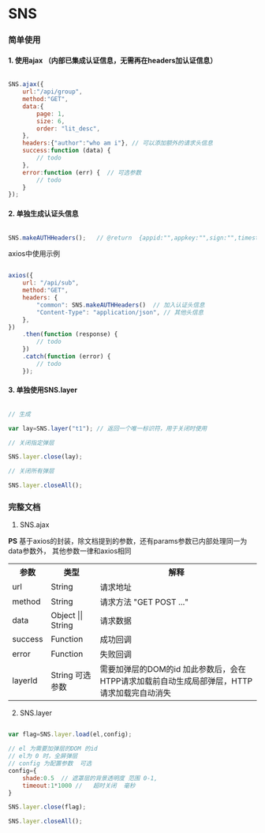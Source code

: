 # SNS




### 简单使用

#### 1. 使用ajax （**内部已集成认证信息，无需再在headers加认证信息**）

```js

SNS.ajax({
    url:"/api/group",
    method:"GET",
    data:{                     
        page: 1,
        size: 6,
        order: "lit_desc", 
    },
    headers:{"author":"who am i"}, // 可以添加额外的请求头信息
    success:function (data) {
        // todo
    },
    error:function (err) {  // 可选参数
        // todo
    }
});

```


#### 2. 单独生成认证头信息

```js

SNS.makeAUTHHeaders();   // @return  {appid:"",appkey:"",sign:"",timestamp:""}

```

axios中使用示例

```js

axios({
    url: "/api/sub",
    method:"GET",
    headers: {
        "common": SNS.makeAUTHHeaders()  // 加入认证头信息 
        "Content-Type": "application/json", // 其他头信息
    },
})
    .then(function (response) {
        // todo
    })
    .catch(function (error) {
        // todo
    });

```

#### 3. 单独使用SNS.layer

```js

// 生成

var lay=SNS.layer("t1"); // 返回一个唯一标识符，用于关闭时使用

// 关闭指定弹层

SNS.layer.close(lay);

// 关闭所有弹层

SNS.layer.closeAll();


```

### 完整文档

1. SNS.ajax

**PS** 基于axios的封装，除文档提到的参数，还有params参数已内部处理同一为data参数外， 其他参数一律和axios相同

<table>
	<tr>
		<th>参数</th>
		<th>类型</th>
		<th>解释</th>
	</tr>
	<tr>
		<td>url</td>
		<td>String</td>
		<td>请求地址</td>
	</tr>
	<tr>
		<td>method</td>
		<td>String</td>
		<td>请求方法 "GET POST ..."</td>
	</tr>
	<tr>
		<td>data</td>
		<td>Object || String</td>
		<td>请求数据</td>
	</tr>
	<tr>
		<td>success</td>
		<td>Function </td>
		<td>成功回调 <br/></td>
	</tr>
	<tr>
		<td>error</td>
		<td>Function</td>
		<td>失败回调</td>
	</tr>
	<tr>
		<td>layerId</td>
		<td>String  可选参数</td>
		<td>需要加弹层的DOM的id  加此参数后，会在HTPP请求加载前自动生成局部弹层，HTTP请求加载完自动消失</td>
	</tr>
</table>


2. SNS.layer

```js

var flag=SNS.layer.load(el,config);

// el 为需要加弹层的DOM 的id 
// el为 0 时，全屏弹层
// config 为配置参数  可选
config={
	shade:0.5  // 遮罩层的背景透明度 范围 0-1,
	timeout:1*1000 //   超时关闭  毫秒
}

SNS.layer.close(flag);

SNS.layer.closeAll();

```


